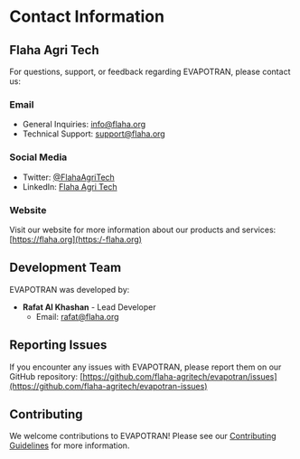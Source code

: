 # Contact Information

## Flaha Agri Tech

For questions, support, or feedback regarding EVAPOTRAN, please contact us:

### Email

- General Inquiries: [info@flaha.org](mailto:info@flaha.org)
- Technical Support: [support@flaha.org](mailto:support@flaha.org)

### Social Media

- Twitter: [@FlahaAgriTech](https://twitter.com-FlahaAgriTech)
- LinkedIn: [Flaha Agri Tech](https://www.linkedin.com/company-flaha-agri-tech)

### Website

Visit our website for more information about our products and services:
[https://flaha.org](https:/-flaha.org)

## Development Team

EVAPOTRAN was developed by:

- **Rafat Al Khashan** - Lead Developer
  - Email: [rafat@flaha.org](mailto:rafat@flaha.org)

## Reporting Issues

If you encounter any issues with EVAPOTRAN, please report them on our GitHub repository:
[https://github.com/flaha-agritech/evapotran/issues](https://github.com/flaha-agritech/evapotran-issues)

## Contributing

We welcome contributions to EVAPOTRAN! Please see our [Contributing Guidelines](../development-contributing) for more information.